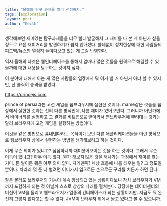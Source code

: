 ```yaml
---
title: "올해의 탐구 과제를 빨리 선정하자."
tags: [exploration]
layout: post
author: "Keith"
---
```


생각해보면 재미있는 탐구과제들을 너무 빨리 발굴해서 그 재미를 다 본 게 아닌가 싶을 정도로 요샌 재미거리를 발견하기가 쉽지 않아졌다. 쓸데없이 정치현상에 대한 사람들의 피드백/뉴스만 열심히 들여다보고 있는 게 그걸 반영한다.

역시 올해의 타겟은 웹인터페이스를 통해서 얼마나 많은 것들을 원격으로 해결할 수 있을까에 대한 내용을 탐구하는 것이지 싶다.

이 분야에 대해서 아는 게 많은 사람들의 입장에서 뭐 이거 별 거 아닌거 아냐 할 수 있지만, 난 솔직히 충격을 받았다.

https://princejs.com

prince of persia라는 고전 게임을 웹브라우저에 실현한 것이다. mame같은 것들을 웹상에서 실현한 것과는 전혀 다른 방식인데, 나름 재미가 있어보인다. 그러니까 어딘가에서 바이너리를 실행하고 그 결과를 비트맵으로 받아와서 웹브라우저에 뿌려대는 것과는 달리 브라우저에 고전 게임을 실행하는 방법이다.

이것을 같은 방법으로 흉내낸다라는 목적이기 보단 다른 애플리케이션들을 이런 방식으로 웹브라우저 상에서 실현하는 방법을 생각해보려고 하는 것이다. 

이게 무슨 의미가 있냐고? 심심하니까 재미있어보이는 것을 하는 것이다. 그래서 무슨 이득이 있냐고? 아무 이득 없다. 뭔가 해보지 않은 것을 해나가는 과정에서 재미를 찾는 거다. 돈 벌이든 뭐든 아무 의미 없다. 자기만족? 세상 흐름에 나를 태우는 일? 그 정도일 뿐이다. 차라리 몇 푼 더 벌려면 어디가서 입으로든 손으로든 구라를 치든가 하면 된다. 

잘은 몰라도 브라우저의 기능이 계속 향상되고 있는 상황이다보니 장차 브라우저가 VM까지 포함하게 되는 것 아닐까 스스로 상상의 나래를 펼쳐본다. 당장에는 데이터센터의 머신이 VM을 돌리고 웹브라우저가 일종의 인터페이스가 되는 상황이지만. 지금도 뭐 완전히 그렇지 않다고는 할 수 없다. JVM이 브라우저 위에서 돌고 있다고 볼 수 있으니까.

